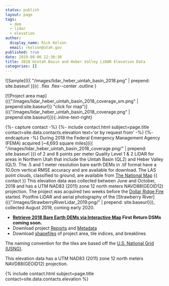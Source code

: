 ```yaml
---
status: publish
layout: page
tags:
  - dem
  - lidar
  - elevation
author:
  display_name: Rick Kelson
  email: rkelson@utah.gov
published: true
date: 2019-08-06 12:30:30
title: 2018 Uintah Basin and Heber Valley LiDAR Elevation Data
categories: []
---
```


![Sample]({{ "/images/lidar_heber_uintah_basin_2018.png" | prepend: site.baseurl }}){: .flex .flex--center .outline }

[![Project area map]({{"/images/lidar_heber_uintah_basin_2018_coverage_sm.png" | prepend:site.baseurl}} "click for map")]({{"/images/lidar_heber_uintah_basin_2018_coverage.png" | prepend:site.baseurl}}){:.inline-text-right}

{%- capture contact -%}
{%- include contact.html subject=page.title contact=site.data.contacts.elevation text='or by request from' -%}
{%- endcapture -%}
During 2018 the Federal Emergency Management Agency (FEMA) acquired [~4,693 square miles]({{ "/images/lidar_heber_uintah_basin_2018_coverage.png/" | prepend: site.baseurl }}) of 2 and 8 points per meter Quality Level 1 & 2 LiDAR for areas in Northern Utah that include the Uintah Basin (QL2) and Heber Valley (QL1). The .5 and 1 meter resolution bare earth DEMs in .tif format have a 10.0cm vertical RMSE accuracy and are available for download. The LAS point clouds, classified to ground, are available from [The National Map](https://viewer.nationalmap.gov/basic/) {{ contact }} This elevation data was collected between June and October, 2018 and has a UTM NAD83 (2011) zone 12 north meters NAVD88(GEOID12) projection. The project was acquired two weeks before the [Dollar Ridge Fire](https://inciweb.nwcg.gov/incident/5881/) started. Postfire LiDAR and aerial photography of the [Strawberry River]({{"/images/StrawberryRiverLidar_2019.png/" | prepend: site.baseurl}}), collected August 2019, coming early 2020.

<ul class="dotless">
  <li>
    <strong>
      <i class="fa fa-download"></i> <a href="https://raster.utah.gov/?cat=.5%20Meter%20%7B2018%20Unitah%20Basin%20Heber%20Valley%20LiDAR%7D" target="_blank">Retrieve 2018 Bare Earth DEMs via Interactive Map</a> First Return DSMs coming soon.
    </strong>
  </li>
  <li>
    <i class="fa fa-download"></i> Download project <a href="https://storage.googleapis.com/state-of-utah-sgid-downloads/lidar/heber-valley-uintah-basin-2018/FEMAHQ_2018_Reports.zip" target="_blank">Reports</a> and
      <a href="https://storage.googleapis.com/state-of-utah-sgid-downloads/lidar/heber-valley-uintah-basin-2018/FEMAHQ_2018_Metadata.zip" target="_blank">Metadata</a>
  </li>
  <li>
    <i class="fa fa-download"></i> Download <a href="https://storage.googleapis.com/state-of-utah-sgid-downloads/lidar/heber-valley-uintah-basin-2018/FEMAHQ_2018_shps.zip" target="_blank">shapefiles</a> of project area, tile indices, and breaklines
  </li>
</ul>

The naming convention for the tiles are based off the [U.S. National Grid (USNG)](https://www.fgdc.gov/usng/how-to-read-usng/index_html).

This elevation data has a UTM NAD83 (2011) zone 12 north meters NAVD88(GEOID12) projection.

{% include contact.html subject=page.title contact=site.data.contacts.elevation %}
